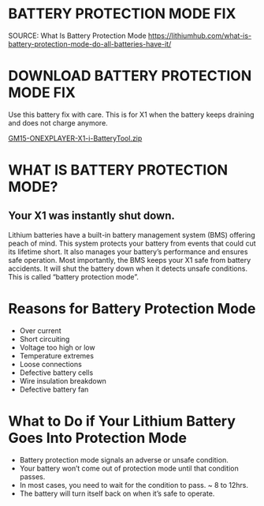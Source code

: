 # BATTERY PROTECTION MODE FIX
SOURCE: What Is Battery Protection Mode https://lithiumhub.com/what-is-battery-protection-mode-do-all-batteries-have-it/

# DOWNLOAD BATTERY PROTECTION MODE FIX
Use this battery fix with care. This is for X1 when the battery keeps draining and does not charge anymore.

[GM15-ONEXPLAYER-X1-i-BatteryTool.zip](https://github.com/davidteosk/Onexplayer-X1-EGPU-Guide/files/15172504/GM15-ONEXPLAYER-X1-i-BatteryTool.zip)

# WHAT IS BATTERY PROTECTION MODE?
## Your X1 was instantly shut down.
Lithium batteries have a built-in battery management system (BMS) offering peach of mind. This system protects your battery from events that could cut its lifetime short. It also manages your battery’s performance and ensures safe operation. Most importantly, the BMS keeps your X1 safe from battery accidents. It will shut the battery down when it detects unsafe conditions. This is called “battery protection mode”. 

# Reasons for Battery Protection Mode
- Over current
- Short circuiting
- Voltage too high or low
- Temperature extremes
- Loose connections
- Defective battery cells
- Wire insulation breakdown
- Defective battery fan

# What to Do if Your Lithium Battery Goes Into Protection Mode
- Battery protection mode signals an adverse or unsafe condition.
- Your battery won’t come out of protection mode until that condition passes.
- In most cases, you need to wait for the condition to pass. ~ 8 to 12hrs.
- The battery will turn itself back on when it’s safe to operate.
